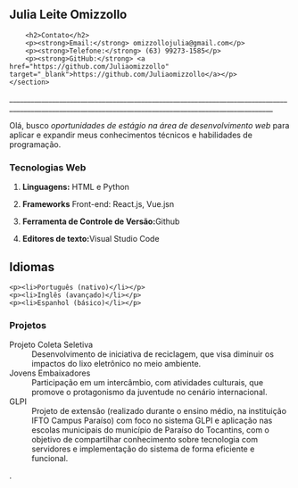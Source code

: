 <!DOCTYPE html>
<html lang="pt-br">
<head>
    <meta charset="UTF-8">
    <meta name="viewport" content="width=device-width, initial-scale=1.0">
    <title>Julia Leite Omizzollo</title>
</head>
<body>
    <section>
        <h1>Julia Leite Omizzollo</h1>
       
        <h2>Contato</h2>
        <p><strong>Email:</strong> omizzollojulia@gmail.com</p>
        <p><strong>Telefone:</strong> (63) 99273-1585</p>
        <p><strong>GitHub:</strong> <a href="https://github.com/Juliaomizzollo" target="_blank">https://github.com/Juliaomizzollo</a></p>
    </section>
    
</body>
<p> ________________________________________________________________________________________________________________________________________________________</p>
<article> Olá, busco <i>oportunidades de estágio na área de desenvolvimento web</i> para aplicar e expandir meus conhecimentos técnicos e habilidades de programação. </article>
<section>
    <h3>Tecnologias Web</h3>
<ol>
    <p><strong><li>Linguagens:</strong> HTML e Python</li></p>
    <p><strong><li>Frameworks</strong> Front-end: React.js, Vue.jsn</li></p>
    <p><strong><li>Ferramenta de Controle de Versão:</strong>Github</li></p>
    <p><strong><li>Editores de texto:</strong>Visual Studio Code</li></p>
</ol>
</section>

<section>
    <h2>Idiomas</h2>

    <p><li>Português (nativo)</li></p>
    <p><li>Inglês (avançado)</li></p>
    <p><li>Espanhol (básico)</li></p>
</section>

<section>
    <h3>Projetos</h3>

  <dl>
<dt>Projeto Coleta Seletiva</dt>
<dd>Desenvolvimento de iniciativa de reciclagem, que visa diminuir os impactos do lixo eletrônico no meio ambiente. </dd>


<dt>Jovens Embaixadores</dt>
<dd>Participação em um intercâmbio, com atividades culturais, que promove o protagonismo da juventude no cenário internacional.</dd>


<dt>GLPI</dt>
<dd>Projeto de extensão (realizado durante o ensino médio, na instituição IFTO Campus Paraíso) com foco no sistema GLPI e aplicação nas escolas municipais do município de Paraíso do Tocantins, com o objetivo de compartilhar conhecimento sobre tecnologia com servidores e implementação do sistema de forma eficiente e funcional.</dd>


  </dl>
</section>








</section>
</html>.
